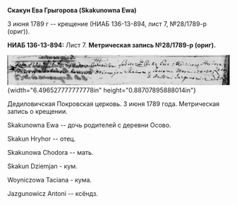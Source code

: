 **Скакун Ева Грыгорова (Skakunowna Ewa)**

3 июня 1789 г -- крещение (НИАБ 136-13-894, лист 7, №28/1789-р (ориг)).

**НИАБ 136-13-894:** Лист 7. **Метрическая запись №28/1789-р (ориг).**

![](./media/8e46b412b772bdb77f989415762cab1bcdc71e79.png){width="6.496527777777778in"
height="0.88707895888014in"}

Дедиловичская Покровская церковь. 3 июня 1789 года. Метрическая запись о
крещении.

Skakunowna Ewa -- дочь родителей с деревни Осово.

Skakun Hryhor -- отец.

Skakunowa Chodora -- мать.

Skakun Dziemjan - кум.

Woyniczowa Taciana - кума.

Jazgunowicz Antoni -- ксёндз.
